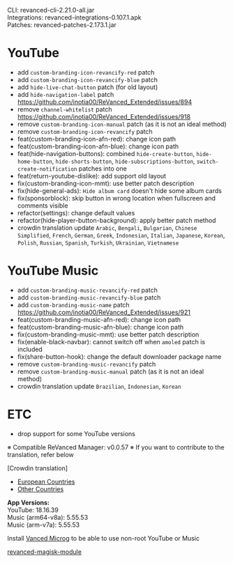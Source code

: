 CLI: revanced-cli-2.21.0-all.jar  
Integrations: revanced-integrations-0.107.1.apk  
Patches: revanced-patches-2.173.1.jar  

YouTube
==
- add `custom-branding-icon-revancify-red` patch
- add `custom-branding-icon-revancify-blue` patch
- add `hide-live-chat-button` patch (for old layout)
- add `hide-navigation-label` patch https://github.com/inotia00/ReVanced_Extended/issues/894
- remove `channel-whitelist` patch https://github.com/inotia00/ReVanced_Extended/issues/918
- remove `custom-branding-icon-manual` patch (as it is not an ideal method)
- remove `custom-branding-icon-revancify` patch
- feat(custom-branding-icon-afn-red): change icon path
- feat(custom-branding-icon-afn-blue): change icon path
- feat(hide-navigation-buttons): combined `hide-create-button`, `hide-home-button`, `hide-shorts-button`, `hide-subscriptions-button`, `switch-create-notification` patches into one
- feat(return-youtube-dislike): add support old layout
- fix(custom-branding-icon-mmt): use better patch description
- fix(hide-general-ads): `Hide album card` doesn't hide some album cards
- fix(sponsorblock): skip button in wrong location when fullscreen and comments visible
- refactor(settings): change default values
- refactor(hide-player-button-background): apply better patch method
- crowdin translation update
`Arabic`, `Bengali`, `Bulgarian`, `Chinese Simplified`, `French`, `German`, `Greek`, `Indonesian`, `Italian`, `Japanese`, `Korean`, `Polish`, `Russian`, `Spanish`, `Turkish`, `Ukrainian`, `Vietnamese`


YouTube Music
==
- add `custom-branding-music-revancify-red` patch
- add `custom-branding-music-revancify-blue` patch
- add `custom-branding-music-name` patch https://github.com/inotia00/ReVanced_Extended/issues/921
- feat(custom-branding-music-afn-red): change icon path
- feat(custom-branding-music-afn-blue): change icon path
- fix(custom-branding-music-mmt): use better patch description
- fix(enable-black-navbar): cannot switch off when `amoled` patch is included
- fix(share-button-hook): change the default downloader package name
- remove `custom-branding-music-revancify` patch
- remove `custom-branding-music-manual` patch (as it is not an ideal method)
- crowdin translation update
`Brazilian`, `Indonesian`, `Korean`


ETC
==
- drop support for some YouTube versions


※ Compatible ReVanced Manager: v0.0.57
※ If you want to contribute to the translation, refer below

[Crowdin translation]
- [European Countries](https://crowdin.com/project/revancedextendedeu)
- [Other Countries](https://crowdin.com/project/revancedextended)
  
**App Versions:**  
YouTube: 18.16.39  
Music (arm64-v8a): 5.55.53  
Music (arm-v7a): 5.55.53  

Install [Vanced Microg](https://github.com/TeamVanced/VancedMicroG/releases) to be able to use non-root YouTube or Music  

[revanced-magisk-module](https://github.com/j-hc/revanced-magisk-module)  
